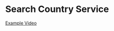 # Search Country Service

<a href="https://drive.google.com/file/d/1ul1B5vIMyA-3R5AiUH0IQbrMQWlTN87x/view?usp=sharing">Example Video</a>